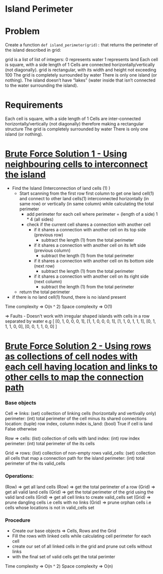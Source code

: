 # Island Perimeter

# Problem
Create a function `def island_perimeter(grid):` that returns the perimeter of the island described in grid:

grid is a list of list of integers:
0 represents water
1 represents land
Each cell is square, with a side length of 1
Cells are connected horizontally/vertically (not diagonally).
grid is rectangular, with its width and height not exceeding 100
The grid is completely surrounded by water
There is only one island (or nothing).
The island doesn’t have “lakes” (water inside that isn’t connected to the water surrounding the island).

# Requirements
Each cell is square, with a side length of 1
Cells are inter-connected horizontally/vertically (not diagonally) therefore making a rectangular structure
The grid is completely surrounded by water
There is only one island (or nothing).

# [Brute Force Solution 1 - Using neighbouring cells to interconnect the island](./_0-island_perimeter.py)
- Find the Island (Interconnection of land cells (1) )
    - Start scanning from the first row first column to get one land cell(1) 
      and connect to other land cells(1) interconnected horizontally (in same row)
      or vertically (in same column) while calculating the total perimeter
        - add perimeter for each cell where perimeter = (length of a side) 1 * 4 (all sides)
        - check if the current cell shares a connection with another cell
            - if it shares a connection with another cell on its top side (previous row)
                - subtract the length (1) from the total perimeter
            - if it shares a connection with another cell on its left side (previous column)
                - subtract the length (1) from the total perimeter
            - if it shares a connection with another cell on its bottom side (next row)
                - subtract the length (1) from the total perimeter
            - if it shares a connection with another cell on its right side (next column)
                - subtract the length (1) from the total perimeter
    - return the total perimeter
- if there is no land cell(1) found, there is no island present

Time complexity => O(n ^ 2)
Space complexity => O(1)

=> Faults - Doesn't work with irregular shaped islands with cells in a row separated by water e.g
    [
        [0, 1, 0, 0, 0, 1],
        [1, 1, 0, 0, 0, 1],
        [1, 1, 0, 1, 1, 1],
        [0, 1, 1, 1, 0, 0],
        [0, 0, 1, 1, 0, 0]
    ]

# [Brute Force Solution 2 - Using rows as collections of cell nodes with each cell having location and links to other cells to map the connection path](./0-island_perimeter.py)
### Base objects
Cell => links: (set) collection of linking cells (horizontally and vertivally only)
        perimeter: (int) total perimeter of the cell minus its shared connections
        location: (tuple) row index, column index
		is_land: (bool) True if cell is land False otherwise

Row => cells: (list) collection of cells with land
       index: (int) row index
       perimeter: (int) total perimeter of the its cells

Grid => rows: (list) collection of non-empty rows
		valid_cells: (set) collection all cells that map a connection path for the island
        perimeter: (int) total perimeter of the its valid_cells

### Operations:
(Row) => get all land cells
(Row) => get the total perimeter of a row
(Grid) => get all valid land cells
(Grid) => get the total perimeter of the grid using the valid land cells
(Grid) => get all cell links to create valid_cells set
(Grid) => prune dangling cells i.e cells with no links
(Grid) => prune orphan cells i.e cells whose locations is not in valid_cells set


### Procedure
- Create our base objects => Cells, Rows and the Grid
- Fill the rows with linked cells while calculating cell perimeter for each cell
- create our set of all linked cells in the grid and prune out cells without links
- with the final set of valid cells get the total perimter

Time complexity => O(n ^ 2)
Space complexity => O(n)
